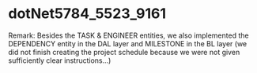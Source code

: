# dotNet5784_5523_9161

Remark:
Besides the TASK & ENGINEER entities, we also implemented the DEPENDENCY entity in the DAL layer and MILESTONE in the BL layer 
(we did not finish creating the project schedule because we were not given sufficiently clear instructions...)
